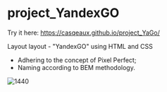 # project_YandexGO
Try it here: https://casqeaux.github.io/project_YaGo/


Layout layout - "YandexGO" using HTML and CSS
- Adhering to the concept of Pixel Perfect;
- Naming according to BEM methodology.

![1440](https://github.com/Casqeaux/project_YaGo/assets/44642176/3694e38a-e272-44e0-8239-9da1efad4fa2)

